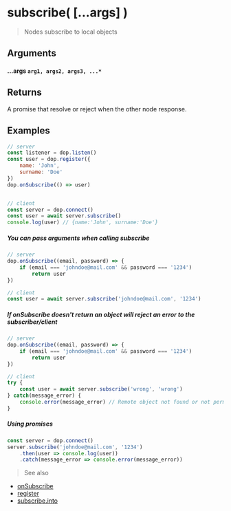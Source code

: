 # subscribe( [...args] )

> Nodes subscribe to local objects

## Arguments

#### ...args `arg1, args2, args3, ...*`


## Returns

A promise that resolve or reject when the other node response.


## Examples
```js
// server
const listener = dop.listen()
const user = dop.register({
    name: 'John',
    surname: 'Doe'
})
dop.onSubscribe(() => user)


// client
const server = dop.connect()
const user = await server.subscribe()
console.log(user) // {name:'John', surname:'Doe'}
```

##### You can pass arguments when calling subscribe

```js
// server
dop.onSubscribe((email, password) => {
    if (email === 'johndoe@mail.com' && password === '1234')
        return user
})

// client
const user = await server.subscribe('johndoe@mail.com', '1234')
```

##### If onSubscribe doesn't return an object will reject an error to the subscriber/client

```js
// server
dop.onSubscribe((email, password) => {
    if (email === 'johndoe@mail.com' && password === '1234')
        return user
})

// client
try {
    const user = await server.subscribe('wrong', 'wrong')
} catch(message_error) {
    console.error(message_error) // Remote object not found or not permissions to use it
}
```

##### Using promises

```js
const server = dop.connect()
server.subscribe('johndoe@mail.com', '1234')
    .then(user => console.log(user))
    .catch(message_error => console.error(message_error))
```






> See also
- [onSubscribe](/api/javascript/onSubscribe)
- [register](/api/javascript/register)
- [subscribe.into](/api/javascript/subscribeinto)